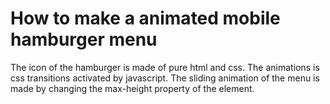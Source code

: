 # How to make a animated mobile hamburger menu

The icon of the hamburger is made of pure html and css.
The animations is css transitions activated by javascript.
The sliding animation of the menu is made by changing the max-height property of the element.
